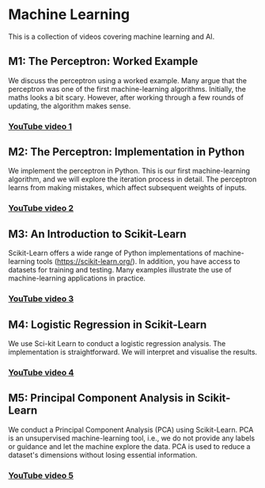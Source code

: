 # Machine Learning
This is a collection of videos covering machine learning and AI.

## M1: The Perceptron: Worked Example
We discuss the perceptron using a worked example. Many argue that the perceptron was one of the first machine-learning algorithms. Initially, the maths looks a bit scary. However, after working through a few rounds of updating, the algorithm makes sense. 
### [YouTube video 1](https://youtu.be/Ai8vYJNSDiQ)

## M2: The Perceptron: Implementation in Python
We implement the perceptron in Python. This is our first machine-learning algorithm, and we will explore the iteration process in detail. The perceptron learns from making mistakes, which affect subsequent weights of inputs.
### [YouTube video 2](https://youtu.be/ZMc-twHSXcM)

## M3: An Introduction to Scikit-Learn
Scikit-Learn offers a wide range of Python implementations of machine-learning tools (https://scikit-learn.org/). In addition, you have access to datasets for training and testing. Many examples illustrate the use of machine-learning applications in practice.
### [YouTube video 3](https://youtu.be/4nSl_UbdCNo)

## M4: Logistic Regression in Scikit-Learn
We use Sci-kit Learn to conduct a logistic regression analysis. The implementation is straightforward. We will interpret and visualise the results. 
### [YouTube video 4](https://youtu.be/RoVXChz5tU8)

## M5: Principal Component Analysis in Scikit-Learn
We conduct a Principal Component Analysis (PCA) using Scikit-Learn. PCA is an unsupervised machine-learning tool, i.e., we do not provide any labels or guidance and let the machine explore the data. PCA is used to reduce a dataset's dimensions without losing essential information.
### [YouTube video 5](https://youtu.be/zKzoL8UbhUk)
